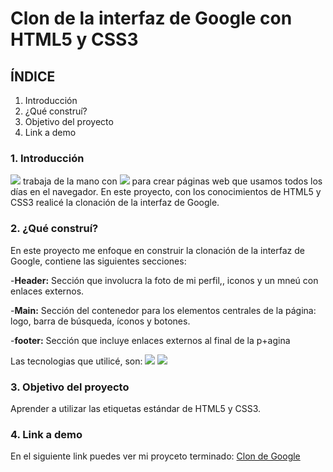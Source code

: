 # Clon de la interfaz de Google con HTML5 y CSS3

## ÍNDICE
1. Introducción
2. ¿Qué construí?
3. Objetivo del proyecto
4. Link a demo

### 1. Introducción
<img src="https://img.shields.io/badge/HTML5-E34F26?style=for-the-badge&logo=html5&logoColor=white"/> trabaja de la mano con <img src="https://img.shields.io/badge/CSS3-1572B6?style=for-the-badge&logo=css3&logoColor=white"/> para crear páginas web que usamos todos los días en el navegador. En este proyecto, con los conocimientos de HTML5 y CSS3 realicé la clonación de la interfaz de Google.

### 2. ¿Qué construí?
En este proyecto me enfoque en construir la clonación de la interfaz de Google, contiene las siguientes secciones:

-**Header:** Sección que involucra la foto de mi perfil,, iconos y un mneú con enlaces externos.

-**Main:** Sección del contenedor para los elementos centrales de la página: logo, barra de búsqueda, íconos y botones.

-**footer:** Sección que incluye enlaces externos al final de la p+agina

Las tecnologias que utilicé, son: 
<img src="https://img.shields.io/badge/CSS3-1572B6?style=for-the-badge&logo=css3&logoColor=white"/>
<img src="https://img.shields.io/badge/HTML5-E34F26?style=for-the-badge&logo=html5&logoColor=white"/>

### 3. Objetivo del proyecto
Aprender a utilizar las etiquetas estándar de HTML5 y CSS3.

### 4. Link a demo
En el siguiente link puedes ver mi proyceto terminado: [Clon de Google](#)
